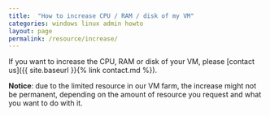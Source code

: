 ```yaml
---
title:  "How to increase CPU / RAM / disk of my VM"
categories: windows linux admin howto
layout: page
permalink: /resource/increase/
---
```


If you want to increase the CPU, RAM or disk of your VM, please [contact us]({{ site.baseurl }}{% link contact.md %}).

**Notice**: due to the limited resource in our VM farm, the increase might not be permanent, depending on the amount of resource you request and what you want to do with it.

